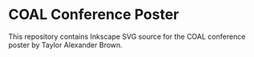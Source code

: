 # COAL Conference Poster

This repository contains Inkscape SVG source for the COAL conference poster by Taylor Alexander Brown.
